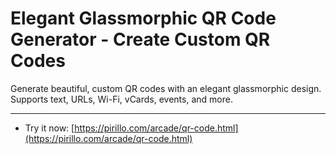 
# Elegant Glassmorphic QR Code Generator - Create Custom QR Codes

Generate beautiful, custom QR codes with an elegant glassmorphic design. Supports text, URLs, Wi-Fi, vCards, events, and more.

---

* Try it now: [https://pirillo.com/arcade/qr-code.html](https://pirillo.com/arcade/qr-code.html)
